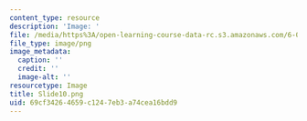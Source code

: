 ```yaml
---
content_type: resource
description: 'Image: '
file: /media/https%3A/open-learning-course-data-rc.s3.amazonaws.com/6-004-computation-structures-spring-2017/69cf34264659c1247eb3a74cea16bdd9_Slide10.png
file_type: image/png
image_metadata:
  caption: ''
  credit: ''
  image-alt: ''
resourcetype: Image
title: Slide10.png
uid: 69cf3426-4659-c124-7eb3-a74cea16bdd9
---
```

